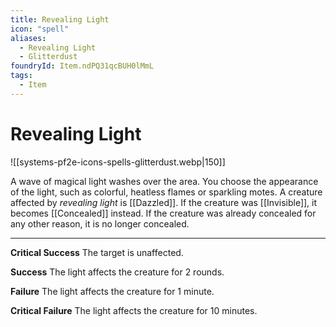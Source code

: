 ```yaml
---
title: Revealing Light
icon: "spell"
aliases:
  - Revealing Light
  - Glitterdust
foundryId: Item.ndPQ31qcBUH0lMmL
tags:
  - Item
---
```


# Revealing Light
![[systems-pf2e-icons-spells-glitterdust.webp|150]]

A wave of magical light washes over the area. You choose the appearance of the light, such as colorful, heatless flames or sparkling motes. A creature affected by _revealing light_ is [[Dazzled]]. If the creature was [[Invisible]], it becomes [[Concealed]] instead. If the creature was already concealed for any other reason, it is no longer concealed.

* * *

**Critical Success** The target is unaffected.

**Success** The light affects the creature for 2 rounds.

**Failure** The light affects the creature for 1 minute.

**Critical Failure** The light affects the creature for 10 minutes.
